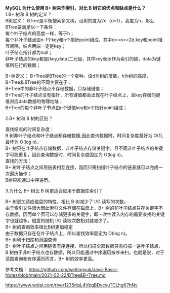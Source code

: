 **MySQL 为什么使用 B+ 树来作索引，对比 B 树它的优点和缺点是什么？**  
1.B+ 树和 B 树的定义？  
B树定义： BTree是平衡搜索多叉树，设树的度为2d（d>1），高度为h，那么BTree要满足以一下条件：  
每个叶子结点的高度一样，等于h；  
每个非叶子结点由n-1个key和n个指针point组成，其中d<=n<=2d,key和point相互间隔，结点两端一定是key；  
叶子结点指针都为null；  
非叶子结点的key都是[key,data]二元组，其中key表示作为索引的键，data为键值所在行的数据；

B+树定义： 
B+Tree是BTree的一个变种，设d为树的度数，h为树的高度，B+Tree和BTree的不同主要在于：  
B+Tree中的非叶子结点不存储数据，只存储键值；  
B+Tree的叶子结点没有指针，所有键值都会出现在叶子结点上，且key存储的键值对应data数据的物理地址；  
B+Tree的每个非叶子节点由n个键值key和n个指针point组成；

2.B+ 树和 B 树的区别？

查找结点的时间复杂度：  
B 树非叶子结点和叶子结点都存储数据,因此查询数据时，时间复杂度最好为 O(1),最坏为 O(log n)。  
B+ 树只在叶子结点存储数据，非叶子结点存储关键字，且不同非叶子结点的关键字可能重复，因此查询数据时，时间复杂度固定为 O(log n)。  
查找的方法：  
B+ 树叶子结点之间用链表相互连接，因而只需扫描叶子结点的链表就可以完成一次遍历操作；  
B树只能通过中序遍历。  

3.为什么 B+ 树比 B 树更适合应用于数据库索引？

B+ 树更加适应磁盘的特性，相比 B 树减少了 I/O 读写的次数。  
由于索引文件很大因此索引文件存储在磁盘上，B+ 树的非叶子结点只存关键字不存数据，因而单个页可以存储更多的关键字，即一次性读入内存的需要查找的关键字也就越多，磁盘的随机 I/O 读取次数相对就减少了。  
B+ 树的查询效率相比B树更加稳定  
由于数据只存在在叶子结点上，所以查找效率固定为 O(log n)。  
B+ 树利于扫库和范围查询  
B+ 树叶子结点之间用链表有序连接，所以扫描全部数据只需扫描一遍叶子结点，  
B 树由于非叶子结点也存数据，所以只能通过中序遍历按序来扫。也就是说，对于范围查询和有序遍历而言，B+ 树的效率更高。

参考文档：
https://github.com/weitingyuk/Java-Basic-Notes/blob/main/2021-02-22/BTree&B+Tree.md

https://www.wolai.com/river1235r/pL4VbgBDvcvuTCLhgK7hNv
